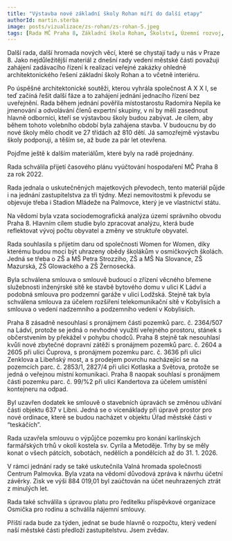 ```yaml
---
title: "Výstavba nové základní školy Rohan míří do další etapy"
authorId: martin.sterba
image: posts/vizualizace/zs-rohan/zs-rohan-5.jpeg
tags: [Rada MČ Praha 8, Základní škola Rohan, Školství, Územní rozvoj, Karlín]
---
```


Další rada, další hromada nových věcí, které se chystají tady u nás v Praze 8. Jako nejdůležitější materiál z dnešní rady vedení městské části považuji zahájení zadávacího řízení k realizaci veřejné zakázky ohledně architektonického řešení základní školy Rohan a to včetně interiéru.

Po úspěšné architektonické soutěži, kterou vyhrála společnost A X X I, se teď začíná řešit další fáze a to zahájení jednání jednacího řízení bez uveřejnění. Rada během jednání pověřila místostarostu Radomíra Nepila ke jmenování a odvolávání členů expertní skupiny, v ní by měli zasednout hlavně odborníci, kteří se výstavbou školy budou zabývat. Je cílem, aby během tohoto volebního období byla zahájena stavba. V budoucnu by do nové školy mělo chodit ve 27 třídách až 810 dětí. Já samozřejmě výstavbu školy podporuji, a těším se, až bude za pár let otevřena. 

Pojďme ještě k dalším materiálům, které byly na radě projednány. 

Rada schválila přijetí časového plánu vyúčtování hospodaření MČ Praha 8 za rok 2022. 

Rada jednala o uskutečněných majetkových převodech, tento materiál půjde i na jednání zastupitelstva za tři týdny. Mezi nemovitostmi k převodu se objevuje třeba i Stadion Mládeže na Palmovce, který je ve vlastnictví státu.

Na vědomí byla vzata sociodemografická analýza území správního obvodu Praha 8. Hlavním cílem studie bylo zpracovat analýzu, která bude reflektovat vývoj počtu obyvatel a změny ve struktuře obyvatel. 

Rada souhlasila s přijetím daru od společnosti Women for Women, díky kterému budou moci být uhrazeny obědy školákům v osmičkových školách. Jedná se třeba o ZŠ a MŠ Petra Strozziho, ZŠ a MŠ Na Slovance, ZŠ Mazurská, ZŠ Glowackého a ZŠ Žernosecká. 

Byla schválena smlouva o smlouvě budoucí o zřízení věcného břemene služebnosti inženýrské sítě ke stavbě bytového domu v ulici K Ládví a podobná smlouva pro podzemní garáže v ulici Lodžská. Stejně tak byla schválena smlouva za účelem rozšíření telekomunikační sítě v Kobylisích a smlouva o vedení nadzemního a podzemního vedení v Kobylisích. 

Praha 8 zásadně nesouhlasí s pronájmem části pozemků parc. č. 2364/507 na Ládví, protože se jedná o nevhodné využití veřejného prostoru, stánek s občerstvením by překážel v pohybu chodců. Praha 8 stejně tak nesouhlasí kvůli nové zbytečné dopravní zátěži s pronájmem pozemků parc. č. 2604 a 2605 při ulici Čuprova, s pronájmem pozemku parc. č. 3636 při ulici Zenklova a Libeňský most, a s prodejem povrchu nacházející se na pozemcích parc. č. 2853/1, 2827/4 při ulici Kotlaska a Světova, protože se jedná o veřejnou místní komunikaci. Praha 8 naopak souhlasí s pronájmem části pozemku parc. č. 99/%2 při ulici Kandertova za účelem umístění kontejneru na odpad. 

Byl uzavřen dodatek ke smlouvě o stavebních úpravách se změnou užívání části objektu 637 v Libni. Jedná se o vícenáklady při úpravě prostor pro nové ordinace, které se budou nacházet v objektu Úřad městské části v “teskáčích”. 

Rada uzavřela smlouvu o výpůjčce pozemku pro konání karlínských farmářských trhů v okolí kostela sv. Cyrila a Metoděje. Trhy by se měly konat o všech pátcích, sobotách, nedělích a pondělcích až do 31. 1. 2026. 

V rámci jednání rady se také uskutečnila Valná hromada společnosti Centrum Palmovka. Byla vzata na vědomí důvodová zpráva k návrhu účetní závěrky. Zisk ve výši 884 019,01 byl zaúčtován na účet neuhrazených ztrát z minulých let.

Rada také schválila s úpravou platu pro ředitelku příspěvkové organizace Osmička pro rodinu a schválila nájemní smlouvy. 

Příští rada bude za týden, jednat se bude hlavně o rozpočtu, který vedení naší městské části předloží zastupitelstvu. Jsem zvědav.
